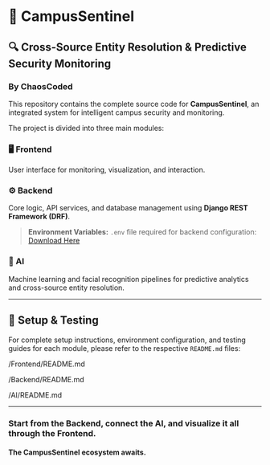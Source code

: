 # 🏫 CampusSentinel
## 🔍 Cross-Source Entity Resolution & Predictive Security Monitoring

### By ChaosCoded

This repository contains the complete source code for **CampusSentinel**, an integrated system for intelligent campus security and monitoring.

The project is divided into three main modules:

### 🖥️ Frontend
User interface for monitoring, visualization, and interaction.

### ⚙️ Backend
Core logic, API services, and database management using **Django REST Framework (DRF)**.

> **Environment Variables:** `.env` file required for backend configuration:  
> [Download Here](https://drive.google.com/file/d/1rVQgnPy75QGwboxkSQoKbdOUMnIemr_X/view?usp=sharing)


### 🤖 AI
Machine learning and facial recognition pipelines for predictive analytics and cross-source entity resolution.

---

## 🧩 Setup & Testing

For complete setup instructions, environment configuration, and testing guides for each module, please refer to the respective `README.md` files:

/Frontend/README.md

/Backend/README.md

/AI/README.md


---

### Start from the Backend, connect the AI, and visualize it all through the Frontend.
#### The **CampusSentinel** ecosystem awaits.

